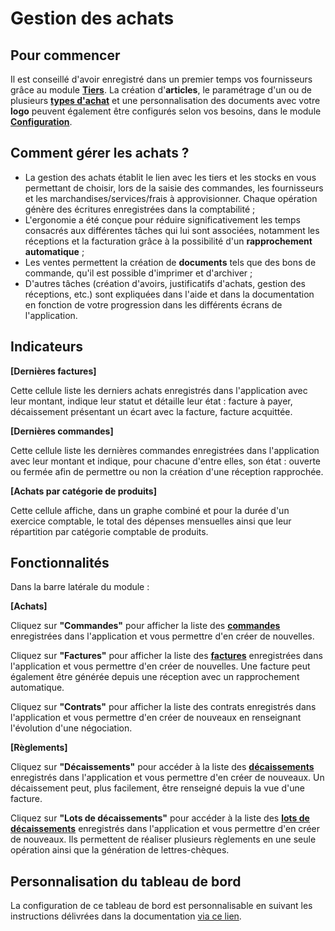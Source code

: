 # Gestion des achats 

## Pour commencer 

Il est conseillé d'avoir enregistré dans un premier temps vos fournisseurs grâce au module [**Tiers**](/backend/dashboards/relationship). La création d'**articles**, le paramétrage d'un ou de plusieurs [**types d'achat**](https://doc.ekylibre.com/v2/fr/chapitre6/#types) et une personnalisation des documents avec votre **logo** peuvent également être configurés selon vos besoins, dans le module [**Configuration**](/backend/dashboards/settings).

## Comment gérer les achats ?

* La gestion des achats établit le lien avec les tiers et les stocks en vous permettant de choisir, lors de la saisie des commandes, les fournisseurs et les marchandises/services/frais à approvisionner. Chaque opération génère des écritures enregistrées dans la comptabilité&nbsp;;
* L'ergonomie a été conçue pour réduire significativement les temps consacrés aux différentes tâches qui lui sont associées, notamment les réceptions et la facturation grâce à la possibilité d'un **rapprochement automatique**&nbsp;;
* Les ventes permettent la création de **documents** tels que des bons de commande, qu'il est possible d'imprimer et d'archiver&nbsp;;
* D'autres tâches (création d'avoirs, justificatifs d'achats, gestion des réceptions, etc.) sont expliquées dans l'aide et dans la documentation en fonction de votre progression dans les différents écrans de l'application.

## Indicateurs

**[Dernières factures]** 

Cette cellule liste les derniers achats enregistrés dans l'application avec leur montant, indique leur statut et détaille leur état&nbsp;: facture à payer, décaissement présentant un écart avec la facture, facture acquittée.

**[Dernières commandes]** 

Cette cellule liste les dernières commandes enregistrées dans l'application avec leur montant et indique, pour chacune d'entre elles, son état&nbsp;: ouverte ou fermée afin de permettre ou non la création d'une réception rapprochée.

**[Achats par catégorie de produits]** 

Cette cellule affiche, dans un graphe combiné et pour la durée d'un exercice comptable, le total des dépenses mensuelles ainsi que leur répartition par catégorie comptable de produits.

## Fonctionnalités

Dans la barre latérale du module&nbsp;:

**[Achats]** 

Cliquez sur **"Commandes"** pour afficher la liste des [**commandes**](https://doc.ekylibre.com/v2/fr/chapitre6/#achats) enregistrées dans l'application et vous permettre d'en créer de nouvelles.

Cliquez sur **"Factures"** pour afficher la liste des [**factures**](https://doc.ekylibre.com/v2/fr/chapitre6/#facturation) enregistrées dans l'application et vous permettre d'en créer de nouvelles. Une facture peut également être générée depuis une réception avec un rapprochement automatique.

Cliquez sur **"Contrats"** pour afficher la liste des contrats enregistrés dans l'application et vous permettre d'en créer de nouveaux en renseignant l'évolution d'une négociation.

**[Règlements]** 

Cliquez sur **"Décaissements"** pour accéder à la liste des [**décaissements**](https://doc.ekylibre.com/v2/fr/chapitre6/#decaissements) enregistrés dans l'application et vous permettre d'en créer de nouveaux. Un décaissement peut, plus facilement, être renseigné depuis la vue d'une facture.

Cliquez sur **"Lots de décaissements"** pour accéder à la liste des [**lots de décaissements**](https://doc.ekylibre.com/v2/fr/chapitre6/#lots) enregistrés dans l'application et vous permettre d'en créer de nouveaux. Ils permettent de réaliser plusieurs règlements en une seule opération ainsi que la génération de lettres-chèques.

## Personnalisation du tableau de bord 

La configuration de ce tableau de bord est personnalisable en suivant les instructions délivrées dans la documentation [via ce lien](https://doc.ekylibre.com/v2/fr/chapitre4/#perso).
